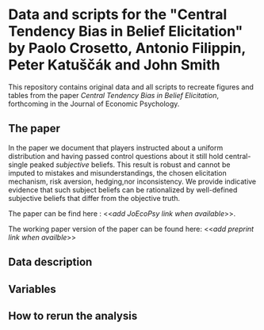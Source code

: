 # Data and scripts for the "Central Tendency Bias in Belief Elicitation" by Paolo Crosetto, Antonio Filippin, Peter Katuščák and John Smith

This repository contains original data and all scripts to recreate figures and tables from the paper *Central Tendency Bias in Belief Elicitation*, forthcoming in the Journal of Economic Psychology. 

## The paper

In the paper we document that players instructed about a uniform distribution and having passed control questions about it still hold central-single peaked *subjective* beliefs. This result is robust and cannot be imputed to mistakes and misunderstandings, the chosen elicitation mechanism, risk aversion, hedging,nor inconsistency. We provide indicative evidence that such subject beliefs can be rationalized by well-defined subjective beliefs that differ from the objective truth.

The paper can be find here : <<*add JoEcoPsy link when available*>>.

The working paper version of the paper can be found here: <<*add preprint link when availble*>>

## Data description


## Variables


## How to rerun the analysis
